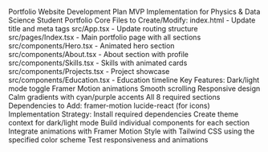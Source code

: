 Portfolio Website Development Plan
MVP Implementation for Physics & Data Science Student Portfolio
Core Files to Create/Modify:
index.html - Update title and meta tags
src/App.tsx - Update routing structure
src/pages/Index.tsx - Main portfolio page with all sections
src/components/Hero.tsx - Animated hero section
src/components/About.tsx - About section with profile
src/components/Skills.tsx - Skills with animated cards
src/components/Projects.tsx - Project showcase
src/components/Education.tsx - Education timeline
Key Features:
Dark/light mode toggle
Framer Motion animations
Smooth scrolling
Responsive design
Calm gradients with cyan/purple accents
All 8 required sections
Dependencies to Add:
framer-motion
lucide-react (for icons)
Implementation Strategy:
Install required dependencies
Create theme context for dark/light mode
Build individual components for each section
Integrate animations with Framer Motion
Style with Tailwind CSS using the specified color scheme
Test responsiveness and animations